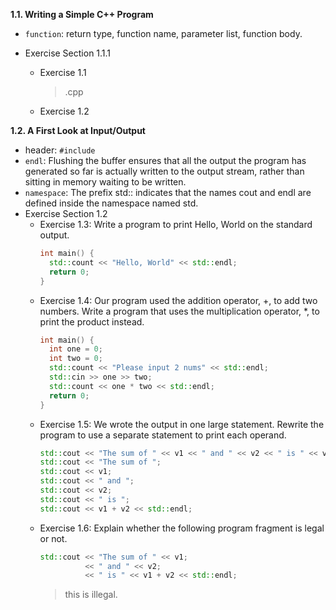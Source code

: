 **1.1. Writing a Simple C++ Program**
* `function`: return type, function name, parameter list, function body.

* Exercise Section 1.1.1
  * Exercise 1.1
    > .cpp
  * Exercise 1.2

**1.2. A First Look at Input/Output**
* header: `#include`
* `endl`: Flushing the buffer ensures that all the output the program has generated so far is actually written to the output stream, rather than sitting in memory waiting to be written.
* `namespace`: The prefix std:: indicates that the names cout and endl are defined inside the namespace named std. 
* Exercise Section 1.2
  * Exercise 1.3: Write a program to print Hello, World on the standard output.
    ```c++
    int main() {
      std::count << "Hello, World" << std::endl;
      return 0;
    } 
    ```
  * Exercise 1.4: Our program used the addition operator, +, to add two numbers. Write a program that uses the multiplication operator, *, to print the product instead.
    ```c++
    int main() {
      int one = 0;
      int two = 0;
      std::count << "Please input 2 nums" << std::endl;
      std::cin >> one >> two;
      std::count << one * two << std::endl;
      return 0;
    }
    ```
  * Exercise 1.5: We wrote the output in one large statement. Rewrite the program to use a separate statement to print each operand.
    ```c++
    std::cout << "The sum of " << v1 << " and " << v2 << " is " << v1 + v2 << std::endl;
    std::cout << "The sum of ";
    std::cout << v1;
    std::cout << " and ";
    std::cout << v2;
    std::cout << " is ";
    std::cout << v1 + v2 << std::endl;
    ```
  * Exercise 1.6: Explain whether the following program fragment is legal or not.
    ```c++
    std::cout << "The sum of " << v1; 
              << " and " << v2;
              << " is " << v1 + v2 << std::endl;
    ```
    > this is illegal.
